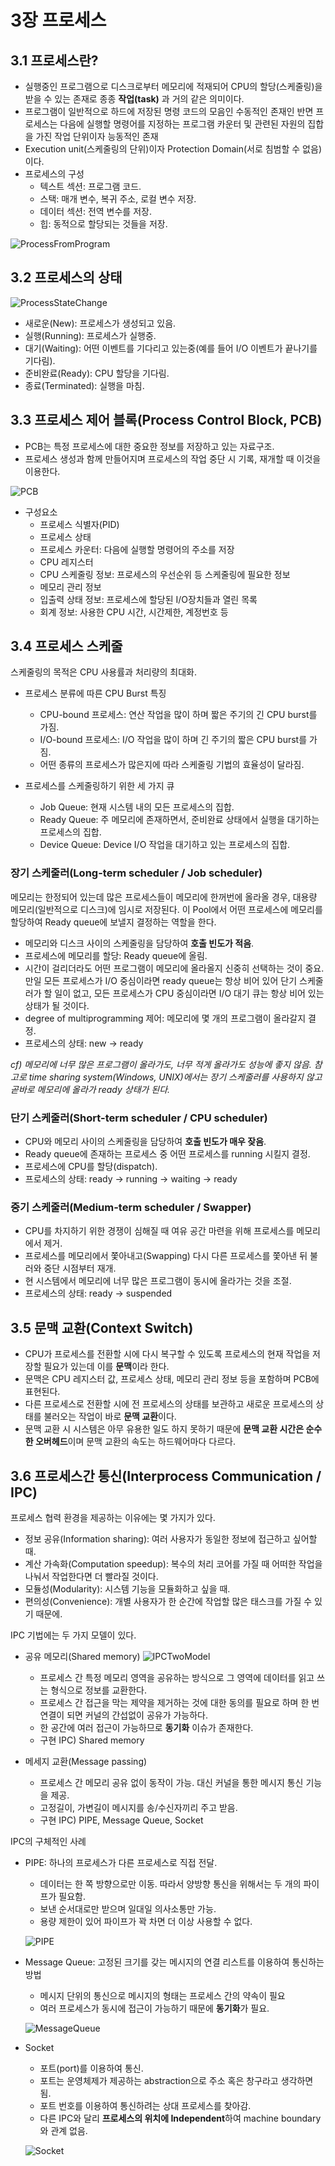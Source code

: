 # 3장 프로세스
## 3.1 프로세스란?
- 실행중인 프로그램으로 디스크로부터 메모리에 적재되어 CPU의 할당(스케줄링)을 받을 수 있는 존재로 종종 **작업(task)** 과 거의 같은 의미이다.
- 프로그램이 일반적으로 하드에 저장된 명령 코드의 모음인 수동적인 존재인 반면 프로세스는 다음에 실행할 명령어를 지정하는 프로그램 카운터 및 관련된 자원의 집합을 가진 작업 단위이자 능동적인 존재
- Execution unit(스케줄링의 단위)이자 Protection Domain(서로 침범할 수 없음)이다.
- 프로세스의 구성
  - 텍스트 섹션: 프로그램 코드.
  - 스택: 매개 변수, 복귀 주소, 로컬 변수 저장.
  - 데이터 섹션: 전역 변수를 저장.
  - 힙: 동적으로 할당되는 것들을 저장.

![ProcessFromProgram](images/ProcessFromProgram.png)

## 3.2 프로세스의 상태
![ProcessStateChange](images/ProcessStateChange.png)
- 새로운(New): 프로세스가 생성되고 있음.
- 실행(Running): 프로세스가 실행중.
- 대기(Waiting): 어떤 이벤트를 기다리고 있는중(예를 들어 I/O 이벤트가 끝나기를 기다림).
- 준비완료(Ready): CPU 할당을 기다림.
- 종료(Terminated): 실행을 마침.

## 3.3 프로세스 제어 블록(Process Control Block, PCB)
- PCB는 특정 프로세스에 대한 중요한 정보를 저장하고 있는 자료구조.
- 프로세스 생성과 함께 만들어지며 프로세스의 작업 중단 시 기록, 재개할 때 이것을 이용한다.

![PCB](images/PCB.png)
- 구성요소
  - 프로세스 식별자(PID)
  - 프로세스 상태
  - 프로세스 카운터: 다음에 실행할 명령어의 주소를 저장
  - CPU 레지스터
  - CPU 스케줄링 정보: 프로세스의 우선순위 등 스케줄링에 필요한 정보
  - 메모리 관리 정보
  - 입출력 상태 정보: 프로세스에 할당된 I/O장치들과 열린 목록
  - 회계 정보: 사용한 CPU 시간, 시간제한, 계정번호 등

## 3.4 프로세스 스케줄
스케줄링의 목적은 CPU 사용률과 처리량의 최대화.

- 프로세스 분류에 따른 CPU Burst 특징
  - CPU-bound 프로세스: 연산 작업을 많이 하며 짧은 주기의 긴 CPU burst를 가짐.
  - I/O-bound 프로세스: I/O 작업을 많이 하며 긴 주기의 짧은 CPU burst를 가짐.
  - 어떤 종류의 프로세스가 많은지에 따라 스케줄링 기법의 효율성이 달라짐.

- 프로세스를 스케줄링하기 위한 세 가지 큐
  - Job Queue: 현재 시스템 내의 모든 프로세스의 집합.
  - Ready Queue: 주 메모리에 존재하면서, 준비완료 상태에서 실행을 대기하는 프로세스의 집합.
  - Device Queue: Device I/O 작업을 대기하고 있는 프로세스의 집합.

### 장기 스케줄러(Long-term scheduler / Job scheduler)
메모리는 한정되어 있는데 많은 프로세스들이 메모리에 한꺼번에 올라올 경우, 대용량 메모리(일반적으로 디스크)에 임시로 저장된다. 이 Pool에서 어떤 프로세스에 메모리를 할당하여 Ready queue에 보낼지 결정하는 역할을 한다.
- 메모리와 디스크 사이의 스케줄링을 담당하여 **호출 빈도가 적음**.
- 프로세스에 메모리를 할당: Ready queue에 올림.
- 시간이 걸리더라도 어떤 프로그램이 메모리에 올라올지 신중히 선택하는 것이 중요. 만일 모든 프로세스가 I/O 중심이라면 ready queue는 항상 비어 있어 단기 스케줄러가 할 일이 없고, 모든 프로세스가 CPU 중심이라면 I/O 대기 큐는 항상 비어 있는 상태가 될 것이다.
- degree of multiprogramming 제어: 메모리에 몇 개의 프로그램이 올라갈지 결정.
- 프로세스의 상태: new -> ready

*cf) 메모리에 너무 많은 프로그램이 올라가도, 너무 적게 올라가도 성능에 좋지 않음. 참고로 time sharing system(Windows, UNIX)에서는 장기 스케줄러를 사용하지 않고 곧바로 메모리에 올라가 ready 상태가 된다.*

### 단기 스케줄러(Short-term scheduler / CPU scheduler)
- CPU와 메모리 사이의 스케줄링을 담당하여 **호출 빈도가 매우 잦음**.
- Ready queue에 존재하는 프로세스 중 어떤 프로세스를 running 시킬지 결정.
- 프로세스에 CPU를 할당(dispatch).
- 프로세스의 상태: ready -> running -> waiting -> ready

### 중기 스케줄러(Medium-term scheduler / Swapper)
- CPU를 차지하기 위한 경쟁이 심해질 때 여유 공간 마련을 위해 프로세스를 메모리에서 제거.
- 프로세스를 메모리에서 쫓아내고(Swapping) 다시 다른 프로세스를 쫓아낸 뒤 불러와 중단 시점부터 재개.
- 현 시스템에서 메모리에 너무 많은 프로그램이 동시에 올라가는 것을 조절.
- 프로세스의 상태: ready -> suspended

## 3.5 문맥 교환(Context Switch)
- CPU가 프로세스를 전환할 시에 다시 복구할 수 있도록 프로세스의 현재 작업을 저장할 필요가 있는데 이를 **문맥**이라 한다.
- 문맥은 CPU 레지스터 값, 프로세스 상태, 메모리 관리 정보 등을 포함하며 PCB에 표현된다.
- 다른 프로세스로 전환할 시에 전 프로세스의 상태를 보관하고 새로운 프로세스의 상태를 불러오는 작업이 바로 **문맥 교환**이다.
- 문맥 교환 시 시스템은 아무 유용한 일도 하지 못하기 때문에 **문맥 교환 시간은 순수한 오버헤드**이며 문맥 교환의 속도는 하드웨어마다 다르다.

## 3.6 프로세스간 통신(Interprocess Communication / IPC)
프로세스 협력 환경을 제공하는 이유에는 몇 가지가 있다.
- 정보 공유(Information sharing): 여러 사용자가 동일한 정보에 접근하고 싶어할 때.
- 계산 가속화(Computation speedup): 복수의 처리 코어를 가질 때 어떠한 작업을 나눠서 작업한다면 더 빨라질 것이다.
- 모듈성(Modularity): 시스템 기능을 모듈화하고 싶을 때.
- 편의성(Convenience): 개별 사용자가 한 순간에 작업할 많은 태스크를 가질 수 있기 때문에.

IPC 기법에는 두 가지 모델이 있다.
- 공유 메모리(Shared memory)
![IPCTwoModel](images/IPCTwoModel.png)

  - 프로세스 간 특정 메모리 영역을 공유하는 방식으로 그 영역에 데이터를 읽고 쓰는 형식으로 정보를 교환한다.
  - 프로세스 간 접근을 막는 제약을 제거하는 것에 대한 동의를 필요로 하며 한 번 연결이 되면 커널의 간섭없이 공유가 가능하다.
  - 한 공간에 여러 접근이 가능하므로 **동기화** 이슈가 존재한다.
  - 구현 IPC) Shared memory
- 메세지 교환(Message passing)
  - 프로세스 간 메모리 공유 없이 동작이 가능. 대신 커널을 통한 메시지 통신 기능을 제공.
  - 고정길이, 가변길이 메시지를 송/수신자끼리 주고 받음.
  - 구현 IPC) PIPE, Message Queue, Socket

IPC의 구체적인 사례

- PIPE: 하나의 프로세스가 다른 프로세스로 직접 전달.
  - 데이터는 한 쪽 방향으로만 이동. 따라서 양방향 통신을 위해서는 두 개의 파이프가 필요함.
  - 보낸 순서대로만 받으며 일대일 의사소통만 가능.
  - 용량 제한이 있어 파이프가 꽉 차면 더 이상 사용할 수 없다.

  ![PIPE](images/PIPE.png)

- Message Queue: 고정된 크기를 갖는 메시지의 연결 리스트를 이용하여 통신하는 방법
  - 메시지 단위의 통신으로 메시지의 형태는 프로세스 간의 약속이 필요
  - 여러 프로세스가 동시에 접근이 가능하기 때문에 **동기화**가 필요.

  ![MessageQueue](images/MessageQueue.png)

- Socket
  - 포트(port)를 이용하여 통신.
  - 포트는 운영체제가 제공하는 abstraction으로 주소 혹은 창구라고 생각하면 됨.
  - 포트 번호를 이용하여 통신하려는 상대 프로세스를 찾아감.
  - 다른 IPC와 달리 **프로세스의 위치에 Independent**하여 machine boundary와 관계 없음.

  ![Socket](images/Socket.png)
